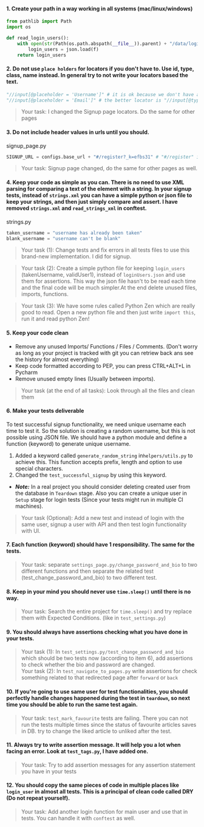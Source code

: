 #### 1. Create your path in a way working in all systems (mac/linux/windows)
```python
from pathlib import Path
import os

def read_login_users(): 
    with open(str(Path(os.path.abspath(__file__)).parent) + "/data/loginUsers.json") as f:
        login_users = json.load(f)
    return login_users
```
#### 2. Do not use `place holders` for locators if you don't have to. Use id, type, class, name instead. In general try to not write your locators based the text. 

```python
"//input[@placeholder = 'Username']" # it is ok because we don't have any specific attribute related to Username field in signup
"//input[@placeholder = 'Email']" # the better locator is "//input[@type = 'Email']" because placeholder text might be change in the future
```
> Your task: I changed the Signup page locators. Do the same for other pages

#### 3. Do not include header values in urls until you should. 
signup_page.py
```python
SIGNUP_URL = configs.base_url + "#/register?_k=efbs31" # "#/register" is ok.
```
> Your task: Signup page changed, do the same for other pages as well. 

#### 4. Keep your code as simple as you can. There is no need to use XML parsing for comparing a text of the element with a string. In your signup tests, instead of `strings.xml` you can have a simple python or json file to keep your strings, and then just simply compare and assert. I have removed `strings.xml` and `read_strings_xml` in conftest. 

strings.py
```python
taken_username = "username has already been taken"
blank_username = "username can't be blank"
```
> Your task (1): Change tests and fix errors in all tests files to use this brand-new implementation. I did for signup.

> Your task (2): Create a simple python file for keeping `login_users` (takenUsername, validUser1), instead of `loginUsers.json` and use them for assertions. This way the json file hasn't to be read each time and the final code will be much simpler.At the end delete unused files, imports, functions.

> Your task (3): We have some rules called Python Zen which are really good to read. Open a new python file and then just write `import this`, run it and read python Zen!
#### 5. Keep your code clean
- Remove any unused Imports/ Functions / Files / Comments. (Don't worry as long as your project is tracked with git you can retriew back ans see the history for almost everything)
- Keep code formatted according to PEP, you can press CTRL+ALT+L in Pycharm
- Remove unused empty lines (Usually between imports).

> Your task (at the end of all tasks): Look through all the files and clean them

#### 6. Make your tests deliverable
To test successful signup functionality, we need unique username each time to test it. So the solution is creating a random username, but this is not possible using JSON file. We should have a python module and define a function (keyword) to generate unique username. 
1. Added a keyword called `generate_random_string` in`helpers/utils.py` to achieve this. This function accepts prefix, length and option to use special characters.
2. Changed the `test_successful_signup` by using this keyword. 

- ***Note:*** In a real project you should consider deleting created user from the database in `Teardown` stage. Also you can create a unique user in `Setup` stage for login tests (Since your tests might run in multiple CI machines). 
> Your task (Optional): Add a new test and instead of login with the same user, signup a user with API and then test login functionality with UI.

#### 7. Each function (keyword) should have 1 responsibility. The same for the tests.
> Your task: separate `settings_page.py/change_password_and_bio` to two different functions and then separate the related test (test_change_password_and_bio) to two different test.

#### 8. Keep in your mind you should never use `time.sleep()` until there is no way. 
> Your task: Search the entire project for `time.sleep()` and try replace them with Expected Conditions. (like in `test_settings.py`)

#### 9. You should always have assertions checking what you have done in your tests. 
> Your task (1): In `test_settings.py/test_change_password_and_bio` which should be two tests now (according to item 6), add assertions to check whether the bio and password are changed.  
> Your task (2): In `test_navigate_to_pages.py` write assertions for check something related to that redirected page after `forward` or `back`
> 
#### 10. If you're going to use same user for test functionalities, you should perfectly handle changes happened during the test in `teardown`, so next time you should be able to run the same test again. 
> Your task: `test_mark_favourite` tests are failing. There you can not run the tests multiple times since the status of favourite articles saves in DB. try to change the liked article to unliked after the test.

#### 11. Always try to write assertion message. It will help you a lot when facing an error. Look at `test_tags.py`, I have added one. 
> Your task: Try to add assertion messages for any assertion statement you have in your tests

#### 12. You should copy the same pieces of code in multiple places like `login_user` in almost all tests. This is a principal of clean code called DRY (Do not repeat yourself).
> Your task: Add another login function for main user and use that in tests. You can handle it with `conftest` as well. 

